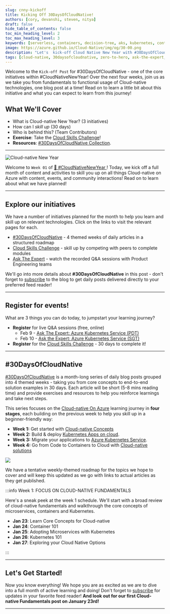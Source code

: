 ```yaml
---
slug: cnny-kickoff
title: Kicking Off 30DaysOfCloudNative!
authors: [cory, devanshi, steven, nitya]
draft: false
hide_table_of_contents: false
toc_min_heading_level: 2
toc_max_heading_level: 3
keywords: [serverless, containers, decision-tree, aks, kubernetes, container-apps]
image: https://azure.github.io/Cloud-Native/img/og/30-00.png
description: "Let's  kick-off Cloud Native New Year with #30DaysOfCloudNative" 
tags: [cloud-native, 30daysofcloudnative, zero-to-hero, ask-the-expert, azure-kubernetes-service]
---
```


<head>
  <meta name="twitter:url" 
    content="https://azure.github.io/Cloud-Native/cnny-2023/cnny-kickoff" />
  <meta name="twitter:title" 
    content="Kicking off Cloud Native New Year 2023" />
  <meta name="twitter:description" 
    content="Let's  kick-off Cloud Native New Year with #30DaysOfCloudNative" />
  <meta name="twitter:image" 
    content="https://azure.github.io/Cloud-Native/img/og/30-00.png" />
  <meta name="twitter:card" content="summary_large_image" />
  <meta name="twitter:creator" 
    content="@nitya" />
  <meta name="twitter:site" content="@nitya" /> 
  <link rel="canonical" 
    href="https://azure.github.io/Cloud-Native/cnny-2023/cnny-kickoff" />
</head>

Welcome to the `Kick-off Post` for #30DaysOfCloudNative - one of the core initiatives within #CloudNativeNewYear! Over the next four weeks, join us as we take you from fundamentals to functional usage of Cloud-native technologies, one blog post at a time! Read on to learn a little bit about this initiative and what you can expect to learn from this journey!


## What We'll Cover
 * What is Cloud-native New Year? (3 initiatives)
 * How can I _skill up_ (30 days)
 * Who is behind this? (Team Contributors)
 * **Exercise**: Take the [Cloud Skills Challenge](https://aka.ms/CNNY/Challenge)!
 * **Resources**: [#30DaysOfCloudNative Collection](https://aka.ms/CNNY/collection).

---

![Cloud-native New Year](../../static/img/cnny23/cnny-event-card.png)


Welcome to `Week 01` of [ 🥳 #CloudNativeNewYear ](https://aka.ms/CNNY)! Today, we kick off a full month of content and activities to skill you up on all things Cloud-native on Azure with content, events, and community interactions! Read on to learn about what we have planned!

---

## Explore our initiatives

We have a number of initiatives planned for the month to help you learn and skill up on relevant technologies. Click on the links to visit the relevant pages for each. 

* [#30DaysOfCloudNative](/Cloud-Native/cnny-2023/) - 4 themed weeks of daily articles in a structured roadmap
* [Cloud Skills Challenge](https://aka.ms/CNNY/Challenge) - skill up by competing with peers to complete modules
* [Ask The Expert](https://aka.ms/cnny/watch-ate) - watch the recorded Q&A sessions with Product Engineering teams

We'll go into more details about **#30DaysOfCloudNative** in this post - don't forget to [subscribe](https://azure.github.io/Cloud-Native/cnny-2023/rss.xml) to the blog to get daily posts delivered directly to your preferred feed reader!

---

## Register for events!

What are 3 things you can do today, to jumpstart your learning journey?

 * **Register** for live Q&A sessions (free, online) 
    - Feb 9 - [Ask The Expert: Azure Kubernetes Service (PDT)](https://aka.ms/ATE0209/RSVP)
    - Feb 10 - [Ask the Expert: Azure Kubernetes Service (SGT)](https://aka.ms/ATE0209/APAC-RSVP)
  * **Register** for the [Cloud Skills Challenge](https://aka.ms/Challenge) - 30 days to complete it!

---

## #30DaysOfCloudNative

[#30DaysOfCloudNative](https://azure.github.io/Cloud-Native/New-Year/) is a month-long series of daily blog posts grouped into 4 themed weeks - taking you from core concepts to end-to-end solution examples in 30 days. Each article will be short (5-8 mins reading time) and provide exercises and resources to help you reinforce learnings and take next steps.

This series focuses on the [Cloud-native On Azure](https://azure.microsoft.com/solutions/cloud-native-apps/?WT.mc_id=javascript-99907-ninarasi) learning journey in **four stages**, each building on the previous week to help you skill up in a beginner-friendly way:
 * **Week 1:** Get started with [Cloud-native Concepts](https://azure.microsoft.com/solutions/cloud-native-apps/?WT.mc_id=javascript-99907-ninarasi) 
 * **Week 2:** Build & deploy [Kubernetes Apps on cloud](https://azure.microsoft.com/solutions/kubernetes-on-azure/?WT.mc_id=javascript-99907-ninarasi).
 * **Week 3:** Migrate your applications to [Azure Kubernetes Service](https://azure.microsoft.com/products/kubernetes-service/?WT.mc_id=javascript-99907-ninarasi).
 * **Week 4:** Go from Code to Containers to Cloud with [Cloud-native solutions](https://azure.microsoft.com/solutions/cloud-native-apps/?WT.mc_id=javascript-99907-ninarasi)

![](./img/banner.png)

We have a tentative weekly-themed roadmap for the topics we hope to cover and will keep this updated as we go with links to actual articles as they get published.

:::info Week 1: FOCUS ON CLOUD-NATIVE FUNDAMENTALS

Here's a sneak peek at the week 1 schedule. We'll start with a broad review of cloud-native fundamentals and walkthrough the core concepts of microservices, containers and Kubernetes.

 * **Jan 23**: Learn Core Concepts for Cloud-native
 * **Jan 24**: Container 101
 * **Jan 25**: Adopting Microservices with Kubernetes
 * **Jan 26**: Kubernetes 101
 * **Jan 27**: Exploring your Cloud Native Options

:::

---


## Let's Get Started!

Now you know everything! We hope you are as excited as we are to dive into a full month of active learning and doing! Don't forget to [subscribe](https://azure.github.io/Cloud-Native/cnny-2023/rss.xml?WT.mc_id=javascript-99907-ninarasi) for updates in your favorite feed reader! **And look out for our first Cloud-native Fundamentals post on January 23rd!**


---
